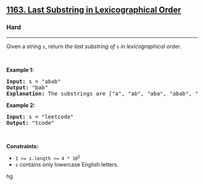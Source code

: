 <h2><a href="https://leetcode.com/problems/last-substring-in-lexicographical-order/">1163. Last Substring in Lexicographical Order</a></h2><h3>Hard</h3><hr><div><p>Given a string <code>s</code>, return <em>the last substring of</em> <code>s</code> <em>in lexicographical order</em>.</p>

<p>&nbsp;</p>
<p><strong>Example 1:</strong></p>

<pre><strong>Input:</strong> s = "abab"
<strong>Output:</strong> "bab"
<strong>Explanation:</strong> The substrings are ["a", "ab", "aba", "abab", "b", "ba", "bab"]. The lexicographically maximum substring is "bab".
</pre>

<p><strong>Example 2:</strong></p>

<pre><strong>Input:</strong> s = "leetcode"
<strong>Output:</strong> "tcode"
</pre>

<p>&nbsp;</p>
<p><strong>Constraints:</strong></p>

<ul>
	<li><code>1 &lt;= s.length &lt;= 4 * 10<sup>5</sup></code></li>
	<li><code>s</code> contains only lowercase English letters.</li>
</ul>
</div>

hg
